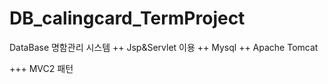 # DB_calingcard_TermProject

<oi>
  DataBase 명함관리 시스템
++ Jsp&Servlet 이용
++ Mysql
++ Apache Tomcat

+++ MVC2 패턴
